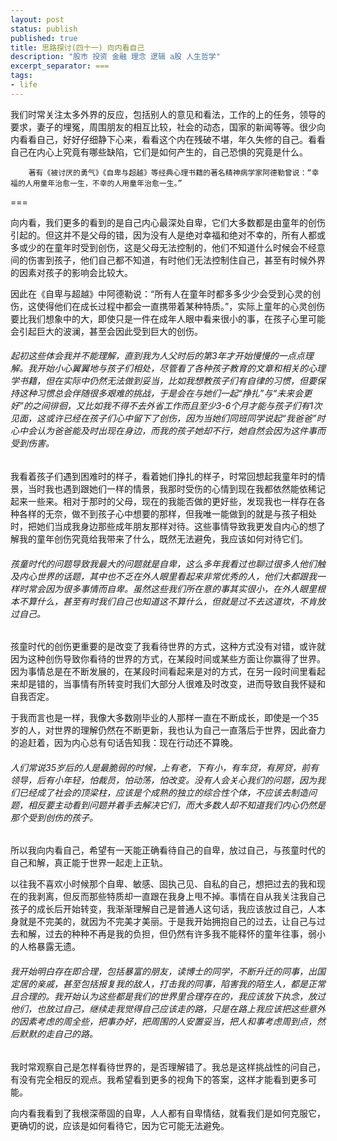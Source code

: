 ```yaml
---
layout: post
status: publish
published: true
title: 思路探讨(四十一) 向内看自己
description: "股市 投资 金融 理念 逻辑 a股 人生哲学"
excerpt_separator: ===
tags:
- life
---
```



我们时常关注太多外界的反应，包括别人的意见和看法，工作的上的任务，领导的要求，妻子的埋冤，周围朋友的相互比较，社会的动态，国家的新闻等等。很少向内看看自己，好好仔细静下心来，看看这个内在残破不堪，年久失修的自己。看看自己在内心上究竟有哪些缺陷，它们是如何产生的，自己恐惧的究竟是什么。

		著有《被讨厌的勇气》《自卑与超越》等经典心理书籍的著名精神病学家阿德勒曾说：“幸福的人用童年治愈一生，不幸的人用童年治愈一生。”

===

向内看，我们更多的看到的是自己内心最深处自卑，它们大多数都是由童年的创伤引起的。但这并不是父母的错，因为没有人是绝对幸福和绝对不幸的，所有人都或多或少的在童年时受到创伤，这是父母无法控制的，他们不知道什么时候会不经意间的伤害到孩子，他们自己都不知道，有时他们无法控制住自己，甚至有时候外界的因素对孩子的影响会比较大。

因此在《自卑与超越》中阿德勒说：“所有人在童年时都多多少少会受到心灵的创伤，这使得他们在成长过程中都会一直携带着某种特质。”，实际上童年的心灵创伤要比我们想象中的大，即使只是一件在成年人眼中看来很小的事，在孩子心里可能会引起巨大的波澜，甚至会因此受到巨大的创伤。

###### 起初这些体会我并不能理解，直到我为人父时后的第3年才开始慢慢的一点点理解。我开始小心翼翼地与孩子们相处，尽管看了各种孩子教育的文章和相关的心理学书籍，但在实际中仍然无法做到妥当，比如我想教孩子们有自律的习惯，但要保持这种习惯总会伴随很多艰难的挑战，于是会在与她们一起“挣扎”与“未来会更好”的之间徘徊，又比如我不得不去外省工作而且至少3-6个月才能与孩子们有1次见面，这或许已经在孩子们心中留下了创伤，因为当她们同班同学说起“我爸爸”时心中会认为爸爸能及时出现在身边，而我的孩子她却不行，她自然会因为这件事而受到伤害。

我看着孩子们遇到困难时的样子，看着她们挣扎的样子，时常回想起我童年时的情景，当时我也遇到跟她们一样的情景，我那时受伤的心情到现在我都依然能依稀记起来一些来。相对于那时的父母，现在的我能否做的更好些，发现我也一样存在各种各样的无奈，做不到孩子心中想要的那样，但我唯一能做到的就是与孩子相处时，把她们当成我身边那些成年朋友那样对待。这些事情导致我更发自内心的想了解我的童年创伤究竟给我带来了什么，既然无法避免，我应该如何对待它们。

###### 孩童时代的问题导致我最大的问题就是自卑，这么多年我看过也聊过很多人他们触及内心世界的话题，其中也不乏在外人眼里看起来非常优秀的人，他们大都跟我一样时常会因为很多事情而自卑。虽然这些我们所在意的事其实很小，在外人眼里根本不算什么，甚至有时我们自己也知道这不算什么，但就是过不去这道坎，不肯放过自己。

孩童时代的创伤更重要的是改变了我看待世界的方式，这种方式没有对错，或许就因为这种创伤导致你看待的世界的方式，在某段时间或某些方面让你赢得了世界。因为事情总是在不断发展的，在某段时间看起来是对的方式，在另一段时间里看起来却是错的，当事情有所转变时我们大部分人很难及时改变，进而导致自我怀疑和自我否定。

于我而言也是一样，我像大多数刚毕业的人那样一直在不断成长，即使是一个35岁的人，对世界的理解仍然在不断更新，我也认为自己一直落后于世界，因此奋力的追赶着，因为内心总有句话告知我：现在行动还不算晚。

###### 人们常说35岁后的人是最脆弱的时候，上有老，下有小，有车贷，有房贷，前有领导，后有小年轻，怕裁员，怕动荡，怕改变。没有人会关心我们的问题，因为我们已经成了社会的顶梁柱，应该是个成熟的独立的综合性个体，不应该去制造问题，相反要主动看到问题并着手去解决它们，而大多数人却不知道我们内心仍然是那个受到创伤的孩子。

所以我向内看自己，希望有一天能正确看待自己的自卑，放过自己，与孩童时代的自己和解，真正能于世界一起走上正轨。

以往我不喜欢小时候那个自卑、敏感、固执己见、自私的自己，想把过去的我和现在的我剥离，但反而那些特质却一直跟在我身上甩不掉。事情在自从我关注我自己孩子的成长后开始转变，我渐渐理解自己是普通人这句话，我应该放过自己，人本身就是不完美的，就因为不完美才美丽。于是我开始拥抱自己的过去，让自己与过去和解，过去的种种不再是我的负担，但仍然有许多我不能释怀的童年往事，弱小的人格暴露无遗。

###### 我开始明白存在即合理，包括暴富的朋友，读博士的同学，不断升迁的同事，出国定居的亲戚，甚至包括报复我的敌人，打击我的同事，陷害我的陌生人，都是正常且合理的。我开始认为这些都是我们的世界里合理存在的，我应该放下执念，放过他们，也放过自己，继续走我觉得自己应该走的路，只是在路上我应该把这些意外的因素考虑的周全些，把事办好，把周围的人安置妥当，把人和事考虑周到点，然后默默的走自己的路。

我时常观察自己是怎样看待世界的，是否理解错了。我总是这样挑战性的问自己，有没有完全相反的观点。我希望看到更多的视角下的答案，这样才能看到更多可能。

向内看我看到了我根深蒂固的自卑，人人都有自卑情结，就看我们是如何克服它，更确切的说，应该是如何看待它，因为它可能无法避免。

